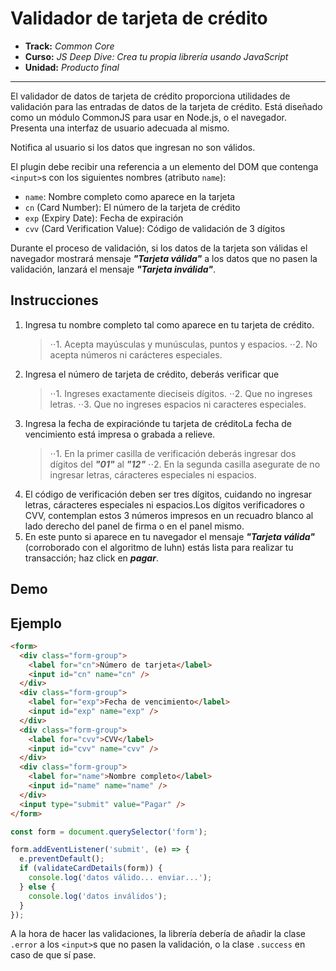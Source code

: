 # Validador de tarjeta de crédito

* **Track:** _Common Core_
* **Curso:** _JS Deep Dive: Crea tu propia librería usando JavaScript_
* **Unidad:** _Producto final_

***

El validador de datos de tarjeta de crédito proporciona utilidades de validación para las entradas de datos de la tarjeta de crédito. Está diseñado como un módulo CommonJS para usar en Node.js, o el navegador. Presenta una interfaz de usuario adecuada al mismo.

Notifica al usuario si los datos que ingresan no son válidos.

El plugin debe recibir una referencia a un elemento del DOM que contenga
`<input>`s con los siguientes nombres (atributo `name`):

* `name`: Nombre completo como aparece en la tarjeta
* `cn` (Card Number): El número de la tarjeta de crédito
* `exp` (Expiry Date): Fecha de expiración
* `cvv` (Card Verification Value): Código de validación de 3 dígitos


Durante el proceso de validación, si los datos de la tarjeta son válidas el navegador mostrará mensaje **_"Tarjeta válida"_** a los datos que no pasen la validación, lanzará el mensaje **_"Tarjeta inválida"_**.

## Instrucciones

1. Ingresa tu nombre completo tal como aparece en tu tarjeta de crédito. 
    >⋅⋅1. Acepta mayúsculas y munúsculas, puntos y espacios.
    >⋅⋅2. No acepta números ni carácteres especiales.
2. Ingresa el número de tarjeta de crédito, deberás verificar que 
    >⋅⋅1. Ingreses exactamente dieciseis dígitos.
   ⋅⋅2. Que no ingreses letras.
   ⋅⋅3. Que no ingreses espacios ni caracteres especiales.
3. Ingresa la fecha de expiraciónde tu tarjeta de créditoLa fecha de vencimiento está impresa o grabada a     relieve.
    >⋅⋅1. En la primer casilla de verificación deberás ingresar dos dígitos del **_"01"_** al **_"12"_**
    >⋅⋅2. En la segunda casilla asegurate de no ingresar letras, cáracteres especiales ni espacios.
4. El código de verificación deben ser tres dígitos, cuidando no ingresar letras, cáracteres especiales ni     espacios.Los dígitos verificadores o CVV, contemplan estos 3 números impresos en un recuadro blanco al     lado derecho del panel de firma o en el panel mismo.
5. En este punto si aparece en tu navegador el mensaje **_"Tarjeta válida"_** (corroborado con el             algoritmo de luhn) estás lista para realizar tu transacción; haz click en **_pagar_**.

## Demo

## Ejemplo

```html
<form>
  <div class="form-group">
    <label for="cn">Número de tarjeta</label>
    <input id="cn" name="cn" />
  </div>
  <div class="form-group">
    <label for="exp">Fecha de vencimiento</label>
    <input id="exp" name="exp" />
  </div>
  <div class="form-group">
    <label for="cvv">CVV</label>
    <input id="cvv" name="cvv" />
  </div>
  <div class="form-group">
    <label for="name">Nombre completo</label>
    <input id="name" name="name" />
  </div>
  <input type="submit" value="Pagar" />
</form>
```

```js
const form = document.querySelector('form');

form.addEventListener('submit', (e) => {
  e.preventDefault();
  if (validateCardDetails(form)) {
    console.log('datos válido... enviar...');
  } else {
    console.log('datos inválidos');
  }
});
```

A la hora de hacer las validaciones, la librería debería de añadir la clase
`.error` a los `<input>`s que no pasen la validación, o la clase `.success`
en caso de que sí pase.
